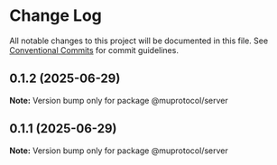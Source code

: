 # Change Log

All notable changes to this project will be documented in this file.
See [Conventional Commits](https://conventionalcommits.org) for commit guidelines.

## 0.1.2 (2025-06-29)

**Note:** Version bump only for package @muprotocol/server





## 0.1.1 (2025-06-29)

**Note:** Version bump only for package @muprotocol/server
